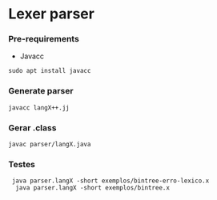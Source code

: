 # Lexer parser

### Pre-requirements
- Javacc<br/>
```
sudo apt install javacc
```

### Generate parser 
```
javacc langX++.jj
```

###  Gerar .class 
```
javac parser/langX.java
```


### Testes
```
 java parser.langX -short exemplos/bintree-erro-lexico.x
  java parser.langX -short exemplos/bintree.x

```

